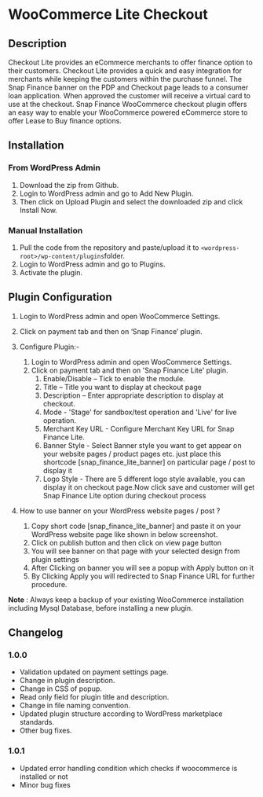 ﻿# WooCommerce Lite Checkout

## Description

Checkout Lite provides an eCommerce merchants to offer finance option to their customers. Checkout Lite provides a quick and easy integration for merchants while keeping the customers within the purchase funnel. The Snap Finance banner on the PDP and Checkout page leads to a consumer loan application. When approved the customer will receive a virtual card to use at the checkout.
Snap Finance WooCommerce checkout plugin offers an easy way to enable your WooCommerce powered eCommerce store to offer Lease to Buy finance options.

## Installation

### From WordPress Admin

1.  Download the zip from Github.
2.  Login to WordPress admin and go to Add New Plugin.
3.  Then click on Upload Plugin and select the downloaded zip and click Install Now.

### Manual Installation

1.  Pull the code from the repository and paste/upload it to `<wordpress-root>/wp-content/plugins`folder.
2.  Login to WordPress admin and go to Plugins.
3.  Activate the plugin.

## Plugin Configuration

1.  Login to WordPress admin and open WooCommerce Settings.
2.  Click on payment tab and then on ‘Snap Finance’ plugin.

3.  Configure Plugin:-

    1.  Login to WordPress admin and open WooCommerce Settings.
    2.  Click on payment tab and then on 'Snap Finance Lite' plugin.
        1.  Enable/Disable – Tick to enable the module.
        2.  Title – Title you want to display at checkout page
        3.  Description – Enter appropriate description to display at checkout.
        4.  Mode - 'Stage' for sandbox/test operation and 'Live' for live operation.
        5.  Merchant Key URL - Configure Merchant Key URL for Snap Finance Lite.
        6.  Banner Style - Select Banner style you want to get appear on your website pages / product pages etc. just place this shortcode [snap_finance_lite_banner] on particular page / post to display it
        7.  Logo Style - There are 5 different logo style available, you can display it on checkout page.Now click save and customer will get Snap Finance Lite option during checkout process

4.  How to use banner on your WordPress website pages / post ?

    1.  Copy short code [snap_finance_lite_banner] and paste it on your WordPress website page like shown in below screenshot.
    2.  Click on publish button and then click on view page button
    3.  You will see banner on that page with your selected design from plugin settings
    4.  After Clicking on banner you will see a popup with Apply button on it
    5.  By Clicking Apply you will redirected to Snap Finance URL for further procedure.

**Note** : Always keep a backup of your existing WooCommerce installation including Mysql Database, before installing a new plugin.

## Changelog

### 1.0.0

-   Validation updated on payment settings page.
-   Change in plugin description.
-   Change in CSS of popup.
-   Read only field for plugin title and description.
-   Change in file naming convention.
-   Updated plugin structure according to WordPress marketplace standards.
-   Other bug fixes.

### 1.0.1
-   Updated error handling condition which checks if woocommerce is installed or not
-   Minor bug fixes 